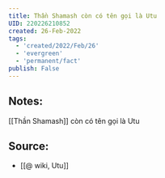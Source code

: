 ```yaml
---
title: Thần Shamash còn có tên gọi là Utu
UID: 220226210852
created: 26-Feb-2022
tags:
  - 'created/2022/Feb/26'
  - 'evergreen'
  - 'permanent/fact'
publish: False
---
```

## Notes:
[[Thần Shamash]] còn có tên gọi là Utu

## Source:
- [[@ wiki, Utu]]




